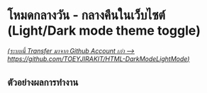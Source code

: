 # โหมดกลางวัน - กลางคืนในเว็บไซต์ (Light/Dark mode theme toggle)

###### [(ระบบนี้ Transfer มาจาก Github Account เก่า --> https://github.com/TOEYJIRAKIT/HTML-DarkModeLightMode)](https://github.com/TOEYJIRAKIT/HTML-DarkModeLightMode)

## ตัวอย่างผลการทำงาน


